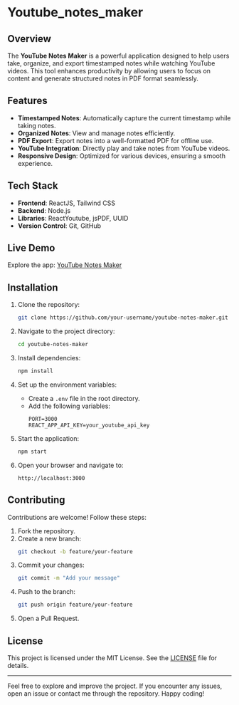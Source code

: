 # Youtube_notes_maker
 
## Overview

The **YouTube Notes Maker** is a powerful application designed to help users take, organize, and export timestamped notes while watching YouTube videos. This tool enhances productivity by allowing users to focus on content and generate structured notes in PDF format seamlessly.

## Features

- **Timestamped Notes**: Automatically capture the current timestamp while taking notes.
- **Organized Notes**: View and manage notes efficiently.
- **PDF Export**: Export notes into a well-formatted PDF for offline use.
- **YouTube Integration**: Directly play and take notes from YouTube videos.
- **Responsive Design**: Optimized for various devices, ensuring a smooth experience.

## Tech Stack

- **Frontend**: ReactJS, Tailwind CSS
- **Backend**: Node.js
- **Libraries**: ReactYoutube, jsPDF, UUID
- **Version Control**: Git, GitHub

## Live Demo

Explore the app: [YouTube Notes Maker](https://youtube-notes-maker.onrender.com/)

## Installation

1. Clone the repository:
   ```bash
   git clone https://github.com/your-username/youtube-notes-maker.git
   ```

2. Navigate to the project directory:
   ```bash
   cd youtube-notes-maker
   ```

3. Install dependencies:
   ```bash
   npm install
   ```

4. Set up the environment variables:
   - Create a `.env` file in the root directory.
   - Add the following variables:
     ```env
     PORT=3000
     REACT_APP_API_KEY=your_youtube_api_key
     ```

5. Start the application:
   ```bash
   npm start
   ```

6. Open your browser and navigate to:
   ```
   http://localhost:3000
   ```

## Contributing

Contributions are welcome! Follow these steps:

1. Fork the repository.
2. Create a new branch:
   ```bash
   git checkout -b feature/your-feature
   ```
3. Commit your changes:
   ```bash
   git commit -m "Add your message"
   ```
4. Push to the branch:
   ```bash
   git push origin feature/your-feature
   ```
5. Open a Pull Request.

## License

This project is licensed under the MIT License. See the [LICENSE](LICENSE) file for details.

---

Feel free to explore and improve the project. If you encounter any issues, open an issue or contact me through the repository. Happy coding!
